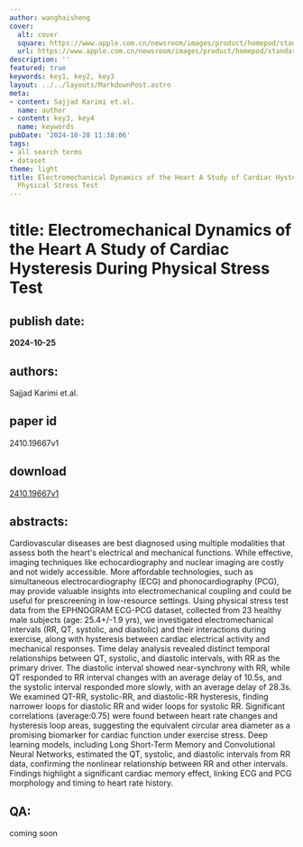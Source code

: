 ```yaml
---
author: wanghaisheng
cover:
  alt: cover
  square: https://www.apple.com.cn/newsroom/images/product/homepod/standard/Apple-HomePod-hero-230118_big.jpg.large_2x.jpg
  url: https://www.apple.com.cn/newsroom/images/product/homepod/standard/Apple-HomePod-hero-230118_big.jpg.large_2x.jpg
description: ''
featured: true
keywords: key1, key2, key3
layout: ../../layouts/MarkdownPost.astro
meta:
- content: Sajjad Karimi et.al.
  name: author
- content: key3, key4
  name: keywords
pubDate: '2024-10-28 11:38:06'
tags:
- all search terms
- dataset
theme: light
title: Electromechanical Dynamics of the Heart A Study of Cardiac Hysteresis During
  Physical Stress Test
---
```


# title: Electromechanical Dynamics of the Heart A Study of Cardiac Hysteresis During Physical Stress Test 
## publish date: 
**2024-10-25** 
## authors: 
  Sajjad Karimi et.al. 
## paper id
2410.19667v1
## download
[2410.19667v1](http://arxiv.org/abs/2410.19667v1)
## abstracts:
Cardiovascular diseases are best diagnosed using multiple modalities that assess both the heart's electrical and mechanical functions. While effective, imaging techniques like echocardiography and nuclear imaging are costly and not widely accessible. More affordable technologies, such as simultaneous electrocardiography (ECG) and phonocardiography (PCG), may provide valuable insights into electromechanical coupling and could be useful for prescreening in low-resource settings.   Using physical stress test data from the EPHNOGRAM ECG-PCG dataset, collected from 23 healthy male subjects (age: 25.4+/-1.9 yrs), we investigated electromechanical intervals (RR, QT, systolic, and diastolic) and their interactions during exercise, along with hysteresis between cardiac electrical activity and mechanical responses.   Time delay analysis revealed distinct temporal relationships between QT, systolic, and diastolic intervals, with RR as the primary driver. The diastolic interval showed near-synchrony with RR, while QT responded to RR interval changes with an average delay of 10.5s, and the systolic interval responded more slowly, with an average delay of 28.3s. We examined QT-RR, systolic-RR, and diastolic-RR hysteresis, finding narrower loops for diastolic RR and wider loops for systolic RR. Significant correlations (average:0.75) were found between heart rate changes and hysteresis loop areas, suggesting the equivalent circular area diameter as a promising biomarker for cardiac function under exercise stress.   Deep learning models, including Long Short-Term Memory and Convolutional Neural Networks, estimated the QT, systolic, and diastolic intervals from RR data, confirming the nonlinear relationship between RR and other intervals. Findings highlight a significant cardiac memory effect, linking ECG and PCG morphology and timing to heart rate history.
## QA:
coming soon
